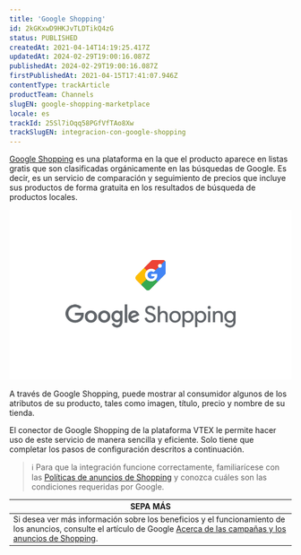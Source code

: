 ```yaml
---
title: 'Google Shopping'
id: 2kGKxwD9HKJvTLDTikQ4zG
status: PUBLISHED
createdAt: 2021-04-14T14:19:25.417Z
updatedAt: 2024-02-29T19:00:16.087Z
publishedAt: 2024-02-29T19:00:16.087Z
firstPublishedAt: 2021-04-15T17:41:07.946Z
contentType: trackArticle
productTeam: Channels
slugEN: google-shopping-marketplace
locale: es
trackId: 25Sl7iOqq58PGfVfTAo8Xw
trackSlugEN: integracion-con-google-shopping
---
```


[Google Shopping](https://shopping.google.com/) es una plataforma en la que el producto aparece en listas gratis que son clasificadas orgánicamente en las búsquedas de Google. Es decir, es un servicio de comparación y seguimiento de precios que incluye sus productos de forma gratuita en los resultados de búsqueda de productos locales.

![Google Shopping](https://raw.githubusercontent.com/vtexdocs/help-center-content/refs/heads/main/docs/es/tracks/integracion-con-google-shopping/marketplace-de-google-shopping_1.png)

A través de Google Shopping, puede mostrar al consumidor algunos de los atributos de su producto, tales como imagen, título, precio y nombre de su tienda.

El conector de Google Shopping de la plataforma VTEX le permite hacer uso de este servicio de manera sencilla y eficiente. Solo tiene que completar los pasos de configuración descritos a continuación.

> ℹ️ Para que la integración funcione correctamente, familiarícese con las [Políticas de anuncios de Shopping](https://support.google.com/google-ads/answer/6149970?hl=es-419) y conozca cuáles son las condiciones requeridas por Google.

| **SEPA MÁS** |
| ---------- |
|Si desea ver más información sobre los beneficios y el funcionamiento de los anuncios, consulte el artículo de Google [Acerca de las campañas y los anuncios de Shopping](https://support.google.com/google-ads/answer/2454022?hl=es-419).|
